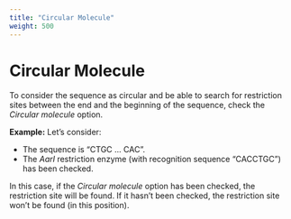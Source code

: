 ```yaml
---
title: "Circular Molecule"
weight: 500
---
```


# Circular Molecule

To consider the sequence as circular and be able to search for restriction sites between the end and the beginning of the sequence, check the _Circular molecule_ option.

**Example:** Let’s consider:

* The sequence is “CTGC ... CAC”.
* The _AarI_ restriction enzyme (with recognition sequence “CACCTGC”) has been checked.

In this case, if the _Circular molecule_ option has been checked, the restriction site will be found. If it hasn’t been checked, the restriction site won’t be found (in this position).